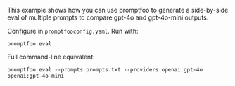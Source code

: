 This example shows how you can use promptfoo to generate a side-by-side eval of multiple prompts to compare gpt-4o and gpt-4o-mini outputs.

Configure in `promptfooconfig.yaml`. Run with:

```
promptfoo eval
```

Full command-line equivalent:

```
promptfoo eval --prompts prompts.txt --providers openai:gpt-4o openai:gpt-4o-mini
```
